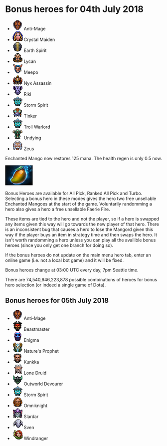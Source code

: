 # Bonus heroes for 04th July 2018

[//]: # (List bonus heroes here, use /images/miniheroes/heroname for picture)

- ![Anti-Mage](/images/miniheroes/antimage.png) Anti-Mage
- ![Crystal Maiden](/images/miniheroes/crystal_maiden.png) Crystal Maiden
- ![Earth Spirit](/images/miniheroes/earth_spirit.png) Earth Spirit
- ![Lycan](/images/miniheroes/lycan.png) Lycan
- ![Meepo](/images/miniheroes/meepo.png) Meepo
- ![Nyx Assassin](/images/miniheroes/nyx_assassin.png) Nyx Assassin
- ![Riki](/images/miniheroes/riki.png) Riki
- ![Storm Spirit](/images/miniheroes/storm_spirit.png) Storm Spirit
- ![Tinker](/images/miniheroes/tinker.png) Tinker
- ![Troll Warlord](/images/miniheroes/storm_spirit.png) Troll Warlord
- ![Undying](/images/miniheroes/undying.png) Undying
- ![Zeus](/images/miniheroes/zuus.png) Zeus

Enchanted Mango now restores 125 mana. The health regen is only 0.5 now.

![Enchanted Mango image](/images/miniheroes/enchanted_mango.png)

Bonus Heroes are available for All Pick, Ranked All Pick and Turbo. Selecting a bonus hero in these modes gives the hero two free unsellable Enchanted Mangoes at the start of the game. Voluntarily randomming a hero also gives a hero a free unsellable Faerie Fire.

These items are tied to the hero and not the player, so if a hero is swapped any items given this way will go towards the new player of that hero. There is an inconsistent bug that causes a hero to lose the Mangord given this way if the player buys an item in strategy time and then swaps the hero. It isn't worth randomming a hero unless you can play all the availible bonus heroes (since you only get one branch for doing so).

If the bonus heroes do not update on the main menu hero tab, enter an online game (i.e. not a local bot game) and it will be fixed.

Bonus heroes change at 03:00 UTC every day, 7pm Seattle time.

There are 74,540,946,223,878 possible combinations of heroes for bonus hero selection (or indeed a single game of Dota).

## Bonus heroes for 05th July 2018

- ![Anti-Mage](/images/miniheroes/antimage.png) Anti-Mage
- ![Beastmaster](/images/miniheroes/beastmaster.png) Beastmaster
- ![Enigma](/images/miniheroes/enigma.png) Enigma
- ![Nature's Prophet](/images/miniheroes/furion.png) Nature's Prophet
- ![Kunkka](/images/miniheroes/kunkka.png) Kunkka
- ![Lone Druid](/images/miniheroes/lone_druid.png) Lone Druid
- ![Outworld Devourer](/images/miniheroes/obsidian_destroyer.png) Outworld Devourer
- ![Storm Spirit](/images/miniheroes/storm_spirit.png) Storm Spirit
- ![Omniknight](/images/miniheroes/omniknight.png) Omniknight
- ![Slardar](/images/miniheroes/slardar.png) Slardar
- ![Sven](/images/miniheroes/sven.png) Sven
- ![Windrunner](/images/miniheroes/windrunner.png) Windranger
